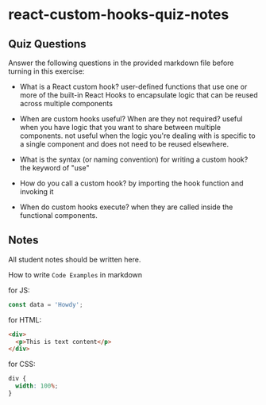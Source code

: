 # react-custom-hooks-quiz-notes

## Quiz Questions

Answer the following questions in the provided markdown file before turning in this exercise:

- What is a React custom hook?
  user-defined functions that use one or more of the built-in React Hooks to encapsulate logic that can be reused across multiple components

- When are custom hooks useful? When are they not required?
  useful when you have logic that you want to share between multiple components.
  not useful when the logic you're dealing with is specific to a single component and does not need to be reused elsewhere.

- What is the syntax (or naming convention) for writing a custom hook?
  the keyword of "use"

- How do you call a custom hook?
  by importing the hook function and invoking it

- When do custom hooks execute?
  when they are called inside the functional components.

<!-- Custom Hook:
  Purpose: Custom hooks are ****functions that encapsulate reusable logic using React's built-in hooks****. They are used to abstract away complex logic into reusable functions, promoting code reusability and maintainability.
  ****Naming Convention: Custom hooks typically start with the word "use" to adhere to React's hook rules.
  Usage: Custom hooks can be used inside functional components to access and utilize the encapsulated logic. They are not meant to render any UI but rather provide hooks for managing state, side effects, or other functionalities.


Component Function:
  Purpose: Component functions, also known as functional components, are ****JavaScript functions that define the UI structure and behavior of a part of the application****.
  ****Naming Convention: Component functions can have any valid JavaScript function name and typically represent a specific part of the UI.
  Usage: Component functions are used to render UI elements and can include JSX code to describe what should be rendered on the screen. They may also utilize custom hooks or React's built-in hooks to manage state, handle user interactions, or fetch data. -->

## Notes

All student notes should be written here.

How to write `Code Examples` in markdown

for JS:

```javascript
const data = 'Howdy';
```

for HTML:

```html
<div>
  <p>This is text content</p>
</div>
```

for CSS:

```css
div {
  width: 100%;
}
```
